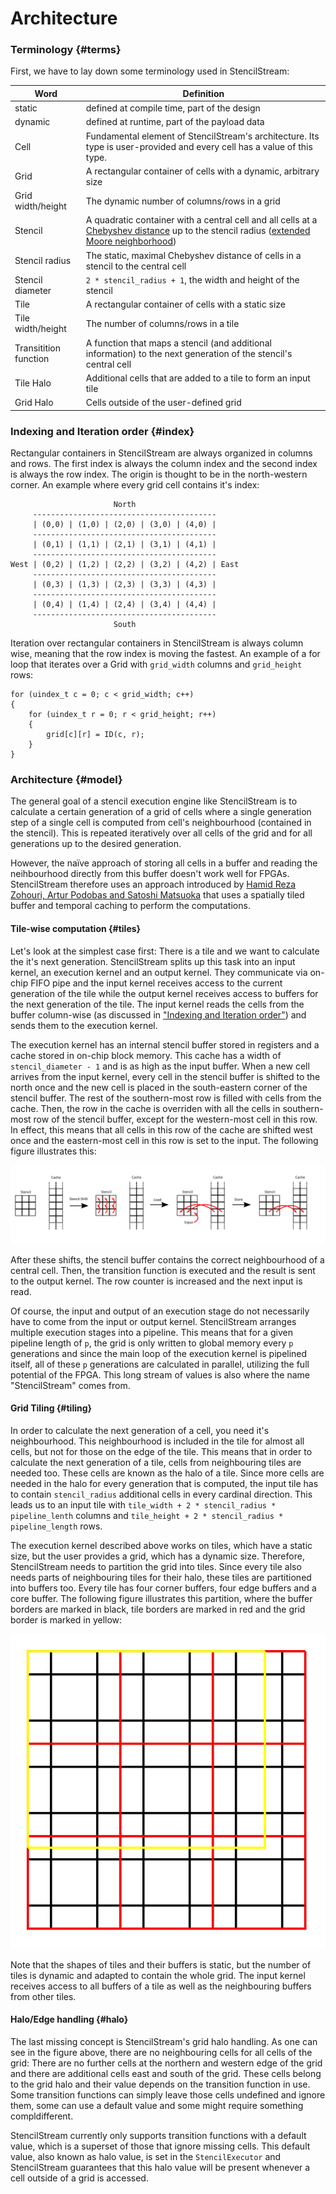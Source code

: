 # Architecture

### Terminology {#terms}

First, we have to lay down some terminology used in StencilStream:

| Word | Definition |
|------|------------|
| static | defined at compile time, part of the design |
| dynamic | defined at runtime, part of the payload data |
| Cell | Fundamental element of StencilStream's architecture. Its type is user-provided and every cell has a value of this type. |
| Grid | A rectangular container of cells with a dynamic, arbitrary size |
| Grid width/height | The dynamic number of columns/rows in a grid |
| Stencil | A quadratic container with a central cell and all cells at a [Chebyshev distance](https://en.wikipedia.org/wiki/Chebyshev_distance) up to the stencil radius ([extended Moore neighborhood](https://en.wikipedia.org/wiki/Moore_neighborhood)) |
| Stencil radius | The static, maximal Chebyshev distance of cells in a stencil to the central cell |
| Stencil diameter | `2 * stencil_radius + 1`, the width and height of the stencil |
| Tile | A rectangular container of cells with a static size |
| Tile width/height | The number of columns/rows in a tile |
| Transitition function | A function that maps a stencil (and additional information) to the next generation of the stencil's central cell |
| Tile Halo | Additional cells that are added to a tile to form an input tile |
| Grid Halo | Cells outside of the user-defined grid |

### Indexing and Iteration order {#index}

Rectangular containers in StencilStream are always organized in columns and rows. The first index is always the column index and the second index is always the row index. The origin is thought to be in the north-western corner. An example where every grid cell contains it's index:

```
                       North
     -----------------------------------------
     | (0,0) | (1,0) | (2,0) | (3,0) | (4,0) |
     -----------------------------------------
     | (0,1) | (1,1) | (2,1) | (3,1) | (4,1) |
     -----------------------------------------
West | (0,2) | (1,2) | (2,2) | (3,2) | (4,2) | East
     -----------------------------------------
     | (0,3) | (1,3) | (2,3) | (3,3) | (4,3) |
     -----------------------------------------
     | (0,4) | (1,4) | (2,4) | (3,4) | (4,4) |
     -----------------------------------------
                       South
```

Iteration over rectangular containers in StencilStream is always column wise, meaning that the row index is moving the fastest. An example of a for loop that iterates over a Grid with `grid_width` columns and `grid_height` rows:

```
for (uindex_t c = 0; c < grid_width; c++)
{
    for (uindex_t r = 0; r < grid_height; r++)
    {
        grid[c][r] = ID(c, r);
    }
}
```

### Architecture {#model}

The general goal of a stencil execution engine like StencilStream is to calculate a certain generation of a grid of cells where a single generation step of a single cell is computed from cell's neighbourhood (contained in the stencil). This is repeated iteratively over all cells of the grid and for all generations up to the desired generation.

However, the naïve approach of storing all cells in a buffer and reading the neihbourhood directly from this buffer doesn't work well for FPGAs. StencilStream therefore uses an approach introduced by [Hamid Reza Zohouri, Artur Podobas and Satoshi Matsuoka](https://dl.acm.org/doi/pdf/10.1145/3174243.3174248) that uses a spatially tiled buffer and temporal caching to perform the computations.

#### Tile-wise computation {#tiles}

Let's look at the simplest case first: There is a tile and we want to calculate the it's next generation. StencilStream splits up this task into an input kernel, an execution kernel and an output kernel. They communicate via on-chip FIFO pipe and the input kernel receives access to the current generation of the tile while the output kernel receives access to buffers for the next generation of the tile. The input kernel reads the cells from the buffer column-wise (as discussed in ["Indexing and Iteration order"](#index)) and sends them to the execution kernel.

The execution kernel has an internal stencil buffer stored in registers and a cache stored in on-chip block memory. This cache has a width of `stencil_diameter - 1` and is as high as the input buffer. When a new cell arrives from the input kernel, every cell in the stencil buffer is shifted to the north once and the new cell is placed in the south-eastern corner of the stencil buffer. The rest of the southern-most row is filled with cells from the cache. Then, the row in the cache is overriden with all the cells in southern-most row of the stencil buffer, except for the western-most cell in this row. In effect, this means that all cells in this row of the cache are shifted west once and the eastern-most cell in this row is set to the input. The following figure illustrates this:

![Shifting](shifting.svg)

After these shifts, the stencil buffer contains the correct neighbourhood of a central cell. Then, the transition function is executed and the result is sent to the output kernel. The row counter is increased and the next input is read.

Of course, the input and output of an execution stage do not necessarily have to come from the input or output kernel. StencilStream arranges multiple execution stages into a pipeline. This means that for a given pipeline length of `p`, the grid is only written to global memory every `p` generations and since the main loop of the execution kernel is pipelined itself, all of these `p` generations are calculated in parallel, utilizing the full potential of the FPGA. This long stream of values is also where the name "StencilStream" comes from.

#### Grid Tiling {#tiling}

In order to calculate the next generation of a cell, you need it's neighbourhood. This neighbourhood is included in the tile for almost all cells, but not for those on the edge of the tile. This means that in order to calculate the next generation of a tile, cells from neighbouring tiles are needed too. These cells are known as the halo of a tile. Since more cells are needed in the halo for every generation that is computed, the input tile has to contain `stencil_radius` additional cells in every cardinal direction. This leads us to an input tile with `tile_width + 2 * stencil_radius * pipeline_lenth` columns and `tile_height + 2 * stencil_radius * pipeline_length` rows.

The execution kernel described above works on tiles, which have a static size, but the user provides a grid, which has a dynamic size. Therefore, StencilStream needs to partition the grid into tiles. Since every tile also needs parts of neighbouring tiles for their halo, these tiles are partitioned into buffers too. Every tile has four corner buffers, four edge buffers and a core buffer. The following figure illustrates this partition, where the buffer borders are marked in black, tile borders are marked in red and the grid border is marked in yellow:

![Partition](partition.svg)

Note that the shapes of tiles and their buffers is static, but the number of tiles is dynamic and adapted to contain the whole grid. The input kernel receives access to all buffers of a tile as well as the neighbouring buffers from other tiles.

#### Halo/Edge handling {#halo}

The last missing concept is StencilStream's grid halo handling. As one can see in the figure above, there are no neighbouring cells for all cells of the grid: There are no further cells at the northern and western edge of the grid and there are additional cells east and south of the grid. These cells belong to the grid halo and their value depends on the transition function in use. Some transition functions can simply leave those cells undefined and ignore them, some can use a default value and some might require something compldifferent.

StencilStream currently only supports transition functions with a default value, which is a superset of those that ignore missing cells. This default value, also known as halo value, is set in the `StencilExecutor` and StencilStream guarantees that this halo value will be present whenever a cell outside of a grid is accessed.